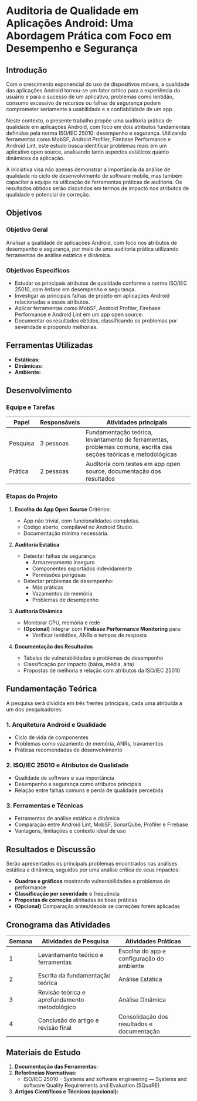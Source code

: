 # Auditoria de Qualidade em Aplicações Android: Uma Abordagem Prática com Foco em Desempenho e Segurança

## Introdução

Com o crescimento exponencial do uso de dispositivos móveis, a qualidade das aplicações Android tornou-se um fator crítico para a experiência do usuário e para o sucesso de um aplicativo, problemas como lentidão, consumo excessivo de recursos ou falhas de segurança podem comprometer seriamente a usabilidade e a confiabilidade de um app.

Neste contexto, o presente trabalho propõe uma auditoria prática de qualidade em aplicações Android, com foco em dois atributos fundamentais definidos pela norma ISO/IEC 25010: desempenho e segurança. Utilizando ferramentas como MobSF, Android Profiler, Firebase Performance e Android Lint, este estudo busca identificar problemas reais em um aplicativo open source, analisando tanto aspectos estáticos quanto dinâmicos da aplicação.

A iniciativa visa não apenas demonstrar a importância da análise de qualidade no ciclo de desenvolvimento de software mobile, mas também capacitar a equipe na utilização de ferramentas práticas de auditoria. Os resultados obtidos serão discutidos em termos de impacto nos atributos de qualidade e potencial de correção.

## Objetivos

### Objetivo Geral

Analisar a qualidade de aplicações Android, com foco nos atributos de desempenho e segurança, por meio de uma auditoria prática utilizando ferramentas de análise estática e dinâmica.

### Objetivos Específicos

* Estudar os principais atributos de qualidade conforme a norma ISO/IEC 25010, com ênfase em desempenho e segurança.
* Investigar as principais falhas de projeto em aplicações Android relacionadas a esses atributos.
* Aplicar ferramentas como MobSF, Android Profiler, Firebase Performance e Android Lint em um app open source.
* Documentar os resultados obtidos, classificando os problemas por severidade e propondo melhorias.

## Ferramentas Utilizadas

* **Estáticas:**
* **Dinâmicas:**
* **Ambiente:**

## Desenvolvimento

### Equipe e Tarefas

| Papel    | Responsáveis | Atividades principais                                                                                                    |
| -------- | ------------- | ------------------------------------------------------------------------------------------------------------------------ |
| Pesquisa | 3 pessoas     | Fundamentação teórica, levantamento de ferramentas, problemas comuns, escrita das seções teóricas e metodológicas |
| Prática | 2 pessoas     | Auditoria com testes em app open source, documentação dos resultados                                                  |

### Etapas do Projeto

1. **Escolha do App Open Source**
   Critérios:

   * App não trivial, com funcionalidades completas.
   * Código aberto, compilável no Android Studio.
   * Documentação mínima necessária.
2. **Auditoria Estática**

   * Detectar falhas de segurança:
     * Armazenamento inseguro
     * Componentes exportados indevidamente
     * Permissões perigosas
   * Detectar problemas de desempenho:
     * Más práticas
     * Vazamentos de memória
     * Problemas de desempenho
3. **Auditoria Dinâmica**

   * Monitorar CPU, memória e rede
   * **(Opcional)** Integrar com **Firebase Performance Monitoring** para:
     * Verificar lentidões, ANRs e tempos de resposta
4. **Documentação dos Resultados**

   * Tabelas de vulnerabilidades e problemas de desempenho
   * Classificação por impacto (baixa, média, alta)
   * Propostas de melhoria e relação com atributos da ISO/IEC 25010

## Fundamentação Teórica

A pesquisa será dividida em três frentes principais, cada uma atribuída a um dos pesquisadores:

### 1. Arquitetura Android e Qualidade

* Ciclo de vida de componentes
* Problemas como vazamento de memória, ANRs, travamentos
* Práticas recomendadas de desenvolvimento

### 2. ISO/IEC 25010 e Atributos de Qualidade

* Qualidade de software e sua importância
* Desempenho e segurança como atributos principais
* Relação entre falhas comuns e perda de qualidade percebida

### 3. Ferramentas e Técnicas

* Ferramentas de análise estática e dinâmica
* Comparação entre Android Lint, MobSF, SonarQube, Profiler e Firebase
* Vantagens, limitações e contexto ideal de uso

## Resultados e Discussão

Serão apresentados os principais problemas encontrados nas análises estática e dinâmica, seguidos por uma análise crítica de seus impactos:

* **Quadros e gráficos** mostrando vulnerabilidades e problemas de performance
* **Classificação por severidade** e frequência
* **Propostas de correção** alinhadas às boas práticas
* **(Opcional)** Comparação antes/depois se correções forem aplicadas

## Cronograma das Atividades

| Semana | Atividades de Pesquisa                           | Atividades Práticas                           |
| ------ | ------------------------------------------------ | ---------------------------------------------- |
| 1      | Levantamento teórico e ferramentas              | Escolha do app e configuração do ambiente    |
| 2      | Escrita da fundamentação teórica              | Análise Estática                             |
| 3      | Revisão teórica e aprofundamento metodológico | Análise Dinâmica                             |
| 4      | Conclusão do artigo e revisão final            | Consolidação dos resultados e documentação |

## Materiais de Estudo

1. **Documentação das Ferramentas:**
2. **Referências Normativas:**
   * ISO/IEC 25010 - Systems and software engineering — Systems and software Quality Requirements and Evaluation (SQuaRE)
3. **Artigos Científicos e Técnicos (opcional):**
